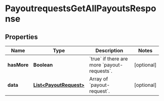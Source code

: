 

# PayoutrequestsGetAllPayoutsResponse


## Properties

| Name | Type | Description | Notes |
|------------ | ------------- | ------------- | -------------|
|**hasMore** | **Boolean** | &#x60;true&#x60; if there are more &#x60;payout-requests&#x60;. |  [optional] |
|**data** | [**List&lt;PayoutRequest&gt;**](PayoutRequest.md) | Array of &#x60;payout-request&#x60;. |  [optional] |



